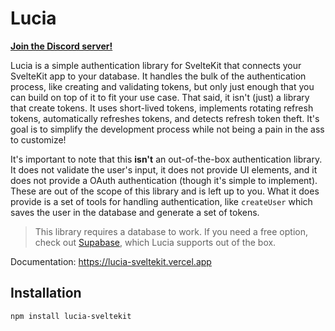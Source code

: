 # Lucia

**[Join the Discord server!](https://discord.gg/PwrK3kpVR3)**

Lucia is a simple authentication library for SvelteKit that connects your SvelteKit app to your database. It handles the bulk of the authentication process, like creating and validating tokens, but only just enough that you can build on top of it to fit your use case. That said, it isn't (just) a library that create tokens. It uses short-lived tokens, implements rotating refresh tokens, automatically refreshes tokens, and detects refresh token theft. It's goal is to simplify the development process while not being a pain in the ass to customize!

It's important to note that this __isn't__ an out-of-the-box authentication library. It does not validate the user's input, it does not provide UI elements, and it does not provide a OAuth authentication (though it's simple to implement). These are out of the scope of this library and is left up to you. What it does provide is a set of tools for handling authentication, like `createUser` which saves the user in the database and generate a set of tokens.

> This library requires a database to work. If you need a free option, check out [Supabase](https://supabase.com), which Lucia supports out of the box.

Documentation: https://lucia-sveltekit.vercel.app


## Installation

```
npm install lucia-sveltekit
```
